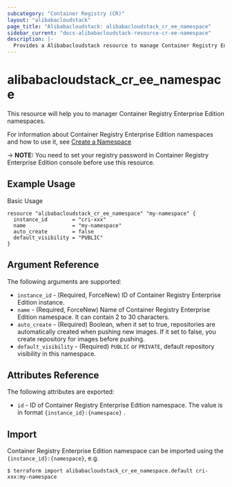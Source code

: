```yaml
---
subcategory: "Container Registry (CR)"
layout: "alibabacloudstack"
page_title: "Alibabacloudstack: alibabacloudstack_cr_ee_namespace"
sidebar_current: "docs-alibabacloudstack-resource-cr-ee-namespace"
description: |-
  Provides a Alibabacloudstack resource to manage Container Registry Enterprise Edition namespaces.
---
```


# alibabacloudstack\_cr\_ee\_namespace

This resource will help you to manager Container Registry Enterprise Edition namespaces.

For information about Container Registry Enterprise Edition namespaces and how to use it, see [Create a Namespace](https://www.alibabacloud.com/help/doc-detail/145483.htm)



-> **NOTE:** You need to set your registry password in Container Registry Enterprise Edition console before use this resource.

## Example Usage

Basic Usage

```
resource "alibabacloudstack_cr_ee_namespace" "my-namespace" {
  instance_id        = "cri-xxx"
  name               = "my-namespace"
  auto_create        = false
  default_visibility = "PUBLIC"
}
```

## Argument Reference

The following arguments are supported:

* `instance_id` - (Required, ForceNew) ID of Container Registry Enterprise Edition instance.
* `name` - (Required, ForceNew) Name of Container Registry Enterprise Edition namespace. It can contain 2 to 30 characters.
* `auto_create` - (Required) Boolean, when it set to true, repositories are automatically created when pushing new images. If it set to false, you create repository for images before pushing.
* `default_visibility` - (Required) `PUBLIC` or `PRIVATE`, default repository visibility in this namespace.

## Attributes Reference

The following attributes are exported:

* `id` - ID of Container Registry Enterprise Edition namespace. The value is in format `{instance_id}:{namespace}` .

## Import

Container Registry Enterprise Edition namespace can be imported using the `{instance_id}:{namespace}`, e.g.

```
$ terraform import alibabacloudstack_cr_ee_namespace.default cri-xxx:my-namespace
```
